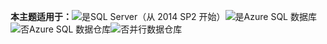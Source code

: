 **本主题适用于：**![是](media/yes.png)SQL Server（从 2014 SP2 开始）![是](media/yes.png)Azure SQL 数据库![否](media/no.png)Azure SQL 数据仓库![否](media/no.png)并行数据仓库 


